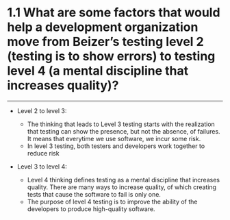# 1.1 What are some factors that would help a development organization move from Beizer’s testing level 2 (testing is to show errors) to testing level 4 (a mental discipline that increases quality)?
---
* Level 2 to level 3:
	- The thinking that leads to Level 3 testing starts with the realization that testing can show the presence, but not the absence, of failures. It means that everytime we use software, we incur some risk. 
	- In level 3 testing, both testers and developers work together to reduce risk

* Level 3 to level 4:
	- Level 4 thinking defines testing as a mental discipline that increases quality. There are many ways to increase quality, of which creating tests that cause the software to fail is only one. 
	- The purpose of level 4 testing is to improve the ability of the developers to produce high-quality software.